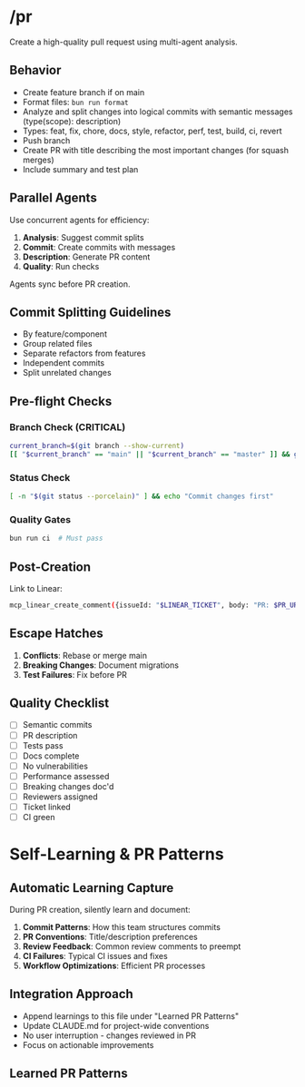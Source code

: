 # /pr

Create a high-quality pull request using multi-agent analysis.

## Behavior

- Create feature branch if on main
- Format files: `bun run format`
- Analyze and split changes into logical commits with semantic messages
  (type(scope): description)
- Types: feat, fix, chore, docs, style, refactor, perf, test, build, ci, revert
- Push branch
- Create PR with title describing the most important changes (for squash merges)
- Include summary and test plan

## Parallel Agents

Use concurrent agents for efficiency:

1. **Analysis**: Suggest commit splits
2. **Commit**: Create commits with messages
3. **Description**: Generate PR content
4. **Quality**: Run checks

Agents sync before PR creation.

## Commit Splitting Guidelines

- By feature/component
- Group related files
- Separate refactors from features
- Independent commits
- Split unrelated changes

## Pre-flight Checks

### Branch Check (CRITICAL)

```bash
current_branch=$(git branch --show-current)
[[ "$current_branch" == "main" || "$current_branch" == "master" ]] && git checkout -b feature/name || echo "Using: $current_branch"
```

### Status Check

```bash
[ -n "$(git status --porcelain)" ] && echo "Commit changes first"
```

### Quality Gates

```bash
bun run ci  # Must pass
```

## Post-Creation

Link to Linear:

```bash
mcp_linear_create_comment({issueId: "$LINEAR_TICKET", body: "PR: $PR_URL"})
```

## Escape Hatches

1. **Conflicts**: Rebase or merge main
2. **Breaking Changes**: Document migrations
3. **Test Failures**: Fix before PR

## Quality Checklist

- [ ] Semantic commits
- [ ] PR description
- [ ] Tests pass
- [ ] Docs complete
- [ ] No vulnerabilities
- [ ] Performance assessed
- [ ] Breaking changes doc'd
- [ ] Reviewers assigned
- [ ] Ticket linked
- [ ] CI green

# Self-Learning & PR Patterns

## Automatic Learning Capture

During PR creation, silently learn and document:

1. **Commit Patterns**: How this team structures commits
2. **PR Conventions**: Title/description preferences
3. **Review Feedback**: Common review comments to preempt
4. **CI Failures**: Typical CI issues and fixes
5. **Workflow Optimizations**: Efficient PR processes

## Integration Approach

- Append learnings to this file under "Learned PR Patterns"
- Update CLAUDE.md for project-wide conventions
- No user interruption - changes reviewed in PR
- Focus on actionable improvements

## Learned PR Patterns

<!-- AI appends patterns here -->
<!-- Format: ### Pattern Name
     Context: When this applies
     Convention: What the team prefers
     Example: Specific instance
     Automation: How to apply automatically -->
